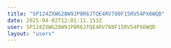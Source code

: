 ```yaml
---
title: "SP124ZXWG28W9JP8R6JTQE4RV780F15RV54PX6WQD"
date: 2025-04-02T12:01:11.153Z
user: SP124ZXWG28W9JP8R6JTQE4RV780F15RV54PX6WQD
layout: "users"
---
```

    